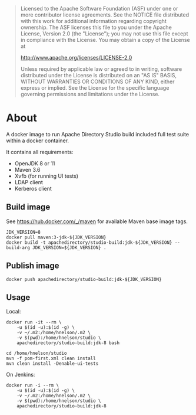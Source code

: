 > Licensed to the Apache Software Foundation (ASF) under one
> or more contributor license agreements.  See the NOTICE file
> distributed with this work for additional information
> regarding copyright ownership.  The ASF licenses this file
> to you under the Apache License, Version 2.0 (the
> "License"); you may not use this file except in compliance
> with the License.  You may obtain a copy of the License at
>
>    http://www.apache.org/licenses/LICENSE-2.0
>
> Unless required by applicable law or agreed to in writing,
> software distributed under the License is distributed on an
> "AS IS" BASIS, WITHOUT WARRANTIES OR CONDITIONS OF ANY
> KIND, either express or implied.  See the License for the
> specific language governing permissions and limitations
> under the License.


# About

A docker image to run Apache Directory Studio build included full test suite within a docker container.

It contains all requirements:
* OpenJDK 8 or 11
* Maven 3.6
* Xvfb (for running UI tests)
* LDAP client
* Kerberos client


## Build image

See <https://hub.docker.com/_/maven> for available Maven base image tags.

    JDK_VERSION=8
    docker pull maven:3-jdk-${JDK_VERSION}
    docker build -t apachedirectory/studio-build:jdk-${JDK_VERSION} --build-arg JDK_VERSION=${JDK_VERSION} .


## Publish image

    docker push apachedirectory/studio-build:jdk-${JDK_VERSION}


## Usage

Local:

    docker run -it --rm \
        -u $(id -u):$(id -g) \
        -v ~/.m2:/home/hnelson/.m2 \
        -v $(pwd):/home/hnelson/studio \
        apachedirectory/studio-build:jdk-8 bash

    cd /home/hnelson/studio
    mvn -f pom-first.xml clean install
    mvn clean install -Denable-ui-tests


On Jenkins:

    docker run -i --rm \
        -u $(id -u):$(id -g) \
        -v ~/.m2:/home/hnelson/.m2 \
        -v $(pwd):/home/hnelson/studio \
        apachedirectory/studio-build:jdk-8


